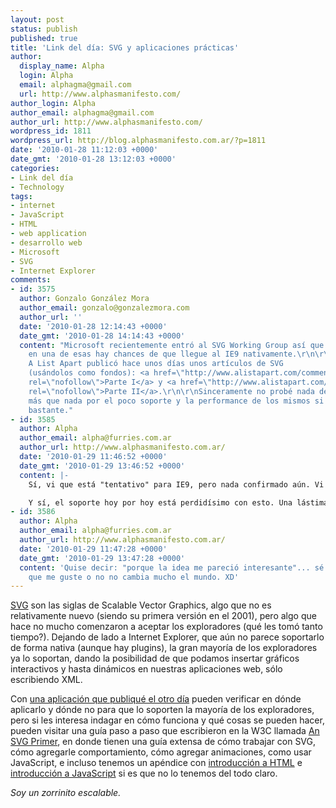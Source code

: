 ```yaml
---
layout: post
status: publish
published: true
title: 'Link del día: SVG y aplicaciones prácticas'
author:
  display_name: Alpha
  login: Alpha
  email: alphagma@gmail.com
  url: http://www.alphasmanifesto.com/
author_login: Alpha
author_email: alphagma@gmail.com
author_url: http://www.alphasmanifesto.com/
wordpress_id: 1811
wordpress_url: http://blog.alphasmanifesto.com.ar/?p=1811
date: '2010-01-28 11:12:03 +0000'
date_gmt: '2010-01-28 13:12:03 +0000'
categories:
- Link del día
- Technology
tags:
- internet
- JavaScript
- HTML
- web application
- desarrollo web
- Microsoft
- SVG
- Internet Explorer
comments:
- id: 3575
  author: Gonzalo González Mora
  author_email: gonzalo@gonzalezmora.com
  author_url: ''
  date: '2010-01-28 12:14:43 +0000'
  date_gmt: '2010-01-28 14:14:43 +0000'
  content: "Microsoft recientemente entró al SVG Working Group así que
    en una de esas hay chances de que llegue al IE9 nativamente.\r\n\r\nPor cierto,
    A List Apart publicó hace unos días unos artículos de SVG
    (usándolos como fondos): <a href=\"http://www.alistapart.com/comments/using-svg-for-flexible-scalable-and-fun-backgrounds-part-i/\"
    rel=\"nofollow\">Parte I</a> y <a href=\"http://www.alistapart.com/comments/using-svg-for-flexible-scalable-and-fun-backgrounds-part-ii/\"
    rel=\"nofollow\">Parte II</a>.\r\n\r\nSinceramente no probé nada de SVG,
    más que nada por el poco soporte y la performance de los mismos si se usa
    bastante."
- id: 3585
  author: Alpha
  author_email: alpha@furries.com.ar
  author_url: http://www.alphasmanifesto.com.ar/
  date: '2010-01-29 11:46:52 +0000'
  date_gmt: '2010-01-29 13:46:52 +0000'
  content: |-
    Sí, vi que está "tentativo" para IE9, pero nada confirmado aún. Vi el artículo de A List Apart, está bien como para un ejemplo, me agrada que empiecen a darle bola.

    Y sí, el soporte hoy por hoy está perdidísimo con esto. Una lástima, porque la idea me gusta.
- id: 3586
  author: Alpha
  author_email: alpha@furries.com.ar
  author_url: http://www.alphasmanifesto.com.ar/
  date: '2010-01-29 11:47:28 +0000'
  date_gmt: '2010-01-29 13:47:28 +0000'
  content: 'Quise decir: "porque la idea me pareció interesante"... sé
    que me guste o no no cambia mucho el mundo. XD'
---
```


[SVG](http://en.wikipedia.org/wiki/Scalable_Vector_Graphics) son las siglas de Scalable Vector Graphics, algo que no es relativamente nuevo (siendo su primera versión en el 2001), pero algo que hace no mucho comenzaron a aceptar los exploradores (qué les tomó tanto tiempo?). Dejando de lado a Internet Explorer, que aún no parece soportarlo de forma nativa (aunque hay plugins), la gran mayoría de los exploradores ya lo soportan, dando la posibilidad de que podamos insertar gráficos interactivos y hasta dinámicos en nuestras aplicaciones web, sólo escribiendo XML.

Con [una aplicación que publiqué el otro día](https://blog.alphasmanifesto.com.ar/2010/01/08/link-del-dia-tecnologias-web/) pueden verificar en dónde aplicarlo y dónde no para que lo soporten la mayoría de los exploradores, pero si les interesa indagar en cómo funciona y qué cosas se pueden hacer, pueden visitar una guía paso a paso que escribieron en la W3C llamada [An SVG Primer](http://www.w3.org/Graphics/SVG/IG/resources/svgprimer.html), en donde tienen una guía extensa de cómo trabajar con SVG, cómo agregarle comportamiento, cómo agregar animaciones, como usar JavaScript, e incluso tenemos un apéndice con [introducción a HTML](http://www.w3.org/Graphics/SVG/IG/resources/svgprimer.html#HTML_basics) e [introducción a JavaScript](http://www.w3.org/Graphics/SVG/IG/resources/svgprimer.html#JavaScript_basics) si es que no lo tenemos del todo claro.

_Soy un zorrinito escalable._
